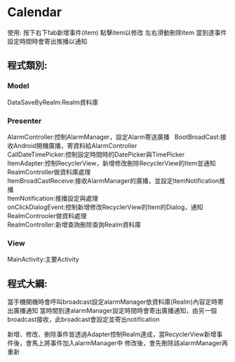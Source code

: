 # Calendar #
使用:
按下右下fab新增事件(item)
點擊item以修改
左右滑動刪除item
當到達事件設定時間時會寄出推播以通知

## 程式類別: ##
### Model ###
  DataSaveByRealm:Realm資料庫   
### Presenter ###
  AlarmController:控制AlarmManager，設定Alarm寄送廣播  
  BootBroadCast:接收Android開機廣播，寄資料給AlarmController  
  CallDateTimePicker:控制設定時間時的DatePicker與TimePicker  
  ItemAdapter:控制RecyclerView，新增修改刪除RecyclerView的Item並通知RealmController做資料庫處理  
  ItemBroadCastReceive:接收AlarmManager的廣播，並設定ItemNotification推播  
  ItemNotification:推播設定與處理  
  onClickDialogEvent:控制新增修改RecyclerView的Item的Dialog，通知RealmControoler做資料處理  
  RealmController:新增查詢刪除查詢Realm資料庫  
### View ###
  MainActivity:主要Activity  

## 程式大綱: ##
當手機開機時會呼叫broadcast設定alarmManager依資料庫(Realm)內容定時寄出廣播通知
當時間到達alarmManager設定時間時會寄出廣播通知，由另一個broadcast接收，此broadcast會設定並寄出notification

新增、修改、刪除事件皆透過Adapter控制Realm達成，當RecyclerView新增事件後，會馬上將事件加入alarmManager中
修改後，會先刪除該alarmManager再重新
